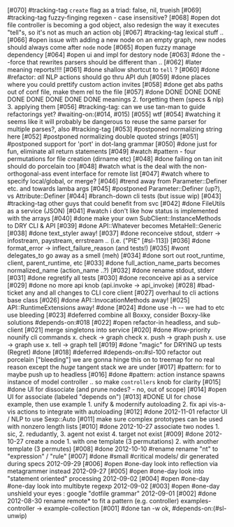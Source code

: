 [#070]       #tracking-tag `create` flag as a triad: false, nil, trueish
[#069]       #tracking-tag fuzzy-finging regexen - case insensitive?
[#068] #open dot file controller is becoming a god object, also redesign
             the way it executes "tell"s, so it's not as much an action
             obj
[#067]       #tracking-tag lexical stuff ..
[#066] #open issue with adding a new node on an empty graph,
             new nodes should always come after `node` node
[#065] #open fuzzy manage dependency
[#064] #open ui and impl for destory node
[#063]       #done the --force that rewrites parsers should be different than ..
[#062]      #later meaning reports!!!!
[#061]       #done shallow shortcut to `tell` ?
[#060]       #done #refactor: *all* NLP actions should go thru API duh
[#059]       #done places where you could prettify custom action invites
[#058]       #done get abs paths out of conf file, make them rel to the file
[#057]       #done DONE DONE DONE DONE DONE DONE DONE DONE meanings
             2. forgetting them (specs & nlp)
             3. applying them
[#056]       #tracking-tag: can we use tan-man to guide refactorings yet?
               #waiting-on:(#014, #015)
[#055]       wtf
[#054]       #watching it seems like it will probably be dangerous to
             reuse the same parser for multiple parses?, also #tracking-tag
[#053]       #postponed normalizing string here
[#052]       #postponed normalizing double quoted strings
[#051]       #postponed support for 'port' in dot-lang grammar
[#050]       #done just for fun, eliminate all return statements
[#049]       #watch #pattern - four permutations for file creation (dirname etc)
[#048]       #done failing on tan init should do porcelain too
[#048] #watch what is the deal with the non-orthogonal-ass event interface for remote list
[#047] #watch where to specify local/global, or merge?
[#046]       #trend away from Parameter::Definer etc. and towards lamba args
[#045]       #postponed Parameter::Definer (up?), vs Attribute::Definer
[#044]       #branch-down cli tests (but issue wip)
[#043]       #tracking-tag other guys that could benefit from svc
[#042]       #done FileUtils as a service (JSON)
[#041] #watch i don't like how status is implemented with the arrays
[#040]       #done make your own SubClient::InstanceMethods to DRY CLI & API
[#039]       #done API::Whatever becomes MetaHell::Generic
[#038]       #done text_styler away!
[#037]       #done reconceive stdout, stderr -> infostream, paystream, errstream
               .. (i.e. ("PIE" [#sl-113])
[#036]       #done format_error -> inflect_failure_reason (and tests!)
[#035]       #wont delegates_to go away as a smell (meh)
[#034]       #done sort out root_runtime, client, parent_runtime, etc
[#033]       #done full_action_name_parts becomes normalized_name (action_name ..?)
[#032]       #done rename stdout, stderr
[#031]       #done regretify all tests
[#030]       #done reconceive api as a service
[#029]       #done no more api knob (api.invoke -> api_invoke)
[#028]       #bad-ticket any and all changes to CLI core client
[#027]       overhaul to cli actions base class
[#026]       #done API::InvocationMethods away!
[#025]       API::RuntimeExtensions away! #done
[#024]       #done use -h -- we had to etc use bleeding
[#023]       #deferred combine all Boxxy, consider Boxxy-like solutions
               #depends-on:#018
[#022] #open refactor-in headless, and sub-client
[#021]       merge singletons into service
[#020]       #done #low-priority nounify cli commands
               x. check -> graph check
               x. push -> graph push
               x. use -> graph use
               x. tell -> graph tell
[#019]       #done "magic" for DRYING up tests (Regret) #done
[#018]       #deferred #depends-on:#sl-100 refactor out porcelain ["bleeding"]
               we are gonna hinge this on to treemap for no real reason
               except the *huge* tangent stack we are under
[#017]       #pattern: for to maybe push up to headless
[#016]       #done #pattern: action instance spawns instance of model controller
               .. so make `controllers` knob for clarity
[#015]       #done UI for dissociate (and prune nodes? - no, out of scope)
[#014] #open UI for associate (labeled "depends on")
[#013]       #DONE UI for chose example, then use example
              1. unify & modernify autoloading
              2. fix api vis-a-vis actions to integrate with autoloading
[#012]       #done 2012-11-01 refactor UI / NLP to use Sexp::Auto
[#011]       make sure complex prototypes can be used with nonzero length lists
[#010]       #done 2012-10-27 associate two nodes
               1. sic, 2. redudantly, 3. agent not exist 4. target not exist
[#009]       #done 2012-10-27 create a node
               1. with one template (3 permutations) 2. with another template (3 permutes)
[#008]       #done 2012-10-10 #rename rename "nt" to "expression" / "rule"
[#007]       #done #small #critical models/ dir generated during specs 2012-09-29
[#006]       #open #one-day look into reflection via metagrammer instead 2012-09-27
[#005]       #open #one-day look into "statement oriented" processing 2012-09-02
[#004]       #open #one-day #one-day look into multibyte regexp 2012-09-02
[#003]       #open #one-day unshield your eyes : google "dotfile grammar" 2012-09-01
[#002]       #done 2012-08-30 rename remote* to fit a pattern (e.g. controller)
               examples-controller -> example-collection
[#001]       #done tan -w ok, #depends-on:(#sl-unwip)
